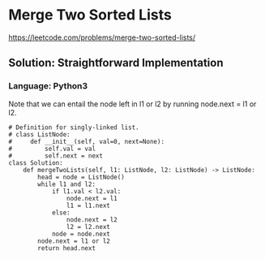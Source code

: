 # Merge Two Sorted Lists
https://leetcode.com/problems/merge-two-sorted-lists/

## Solution: Straightforward Implementation
### Language: Python3

Note that we can entail the node left in l1 or l2 by running node.next = l1 or l2.

```python3
# Definition for singly-linked list.
# class ListNode:
#     def __init__(self, val=0, next=None):
#         self.val = val
#         self.next = next
class Solution:
    def mergeTwoLists(self, l1: ListNode, l2: ListNode) -> ListNode:
        head = node = ListNode()
        while l1 and l2:
            if l1.val < l2.val:
                node.next = l1
                l1 = l1.next
            else:
                node.next = l2
                l2 = l2.next
            node = node.next
        node.next = l1 or l2
        return head.next
```

